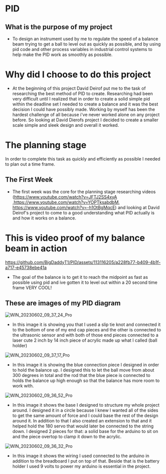 # PID
## What is the purpose of my project
-  To design an instrument used by me to regulate the speed of a balance beam trying to get a ball to level out as quickly as possible, and by using pid code and other process variables in industrial control systems to help make the PID work as smoothly as possible.

# Why did I choose to do this project
- At the beginning of this project David Deirof put me to the task of researching the best method of PID to create. Researching had been very difficult until I realized that in order to create a solid simple pid within the deadline set I needed to create a balance and it was the best decision I could have possibly made. Working by myself has been the hardest challenge of all because i've never worked alone on any project before. So looking at David Dierofs project I decided to create a smaller scale simple and sleek design and overall it worked. 

# The planning stage 
In order to complete this task as quickly and efficiently as possible I needed to plan out a time frame.
## The First Week 
- The first week was the core for the planning stage researching videos (https://www.youtube.com/watch?v=JFTJ2SS4xyA ,https://www.youtube.com/watch?v=YOPTksabdbM, https://www.youtube.com/watch?v=-h1OtBgMqcE) and looking at David Deirof's project to come to a good understanding what PID actually is and how it works on a balance.

# This is video proof of my balance beam in action 
https://github.com/BigDaddyT1/PID/assets/113116205/a228fb77-b409-4b1f-a717-e45738ebe41a
- The goal of the balance is to get it to reach the midpoint as fast as possible using pid and ive gotten it to level out within a 20 second time frame VERY COOL!
## These are images of my PID diagram 

![WIN_20230602_09_37_24_Pro](https://github.com/BigDaddyT1/PID/assets/113116205/7fc2ffca-cf62-4324-8834-39e3719b3004)
- In this image it is showing you that I used a slip tie knot and connected it to the bottom of one of my end cap pieces and the other is connected to the ultrasonic sensor and with both of those end pieces connected to a laser cute 2 inch by 14 inch piece of acrylic made up what I called (ball holder) 

![WIN_20230602_09_37_17_Pro](https://github.com/BigDaddyT1/PID/assets/113116205/8d7ea64d-2cce-4aab-9a78-d7afc368533a)
- In this image it is showing the blue connection piece I designed in order to hold the balance up. I designed this to let the ball move from about 300 degrees in total and the rod that the blue piece is connected to holds the balance up high enough so that the balance has more room to work with.

![WIN_20230602_09_36_52_Pro](https://github.com/BigDaddyT1/PID/assets/113116205/17f184cc-8dd1-4b90-8c5e-618fc6c76a61)
- In this image it shows the base I designed to structure my whole project around. I designed it in a circle because I knew I wanted all of the sides to get the same amount of force and I could base the rest of the design around it. In addition to that I also created an extension to that and it helped hold the 180 servo that would later be connected to the string down. I designed 2 pieces for that: a solid base for the arduino to sit on and the piece overtop to clamp it down to the acrylic. 

![WIN_20230602_09_36_32_Pro](https://github.com/BigDaddyT1/PID/assets/113116205/1fff1fe8-5f3a-4bf1-af4e-c8416dfaf862)
- In this image it shows the wiring I used connected to the arduino in addition to the breadboard I put on top of that. Beside that is the battery holder I used 9 volts to power my arduino is essential in the project.



